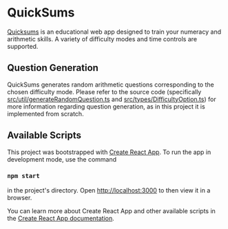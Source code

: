 # QuickSums

[Quicksums](https://quicksums.netlify.app/) is an educational web app designed to train your numeracy and arithmetic skills. A variety of difficulty modes and time controls are supported.

## Question Generation

QuickSums generates random arithmetic questions corresponding to the chosen difficulty mode. Please refer to the source code (specifically [src/util/generateRandomQuestion.ts](https://github.com/sreeshmaheshwar/QuickSums/blob/master/src/util/generateRandomQuestion.ts) and [src/types/DifficultyOption.ts](https://github.com/sreeshmaheshwar/QuickSums/blob/master/src/types/DifficultyOption.ts)) for more information regarding question generation, as in this project it is implemented from scratch.

## Available Scripts

This project was bootstrapped with [Create React App](https://github.com/facebook/create-react-app). To run the app in development mode, use the command
### `npm start`
in the project's directory. Open [http://localhost:3000](http://localhost:3000) to then view it in a browser.

You can learn more about Create React App and other available scripts in the [Create React App documentation](https://facebook.github.io/create-react-app/docs/getting-started).
